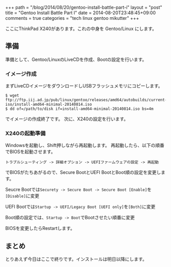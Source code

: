 +++
path = "/blog/2014/08/20/gentoo-install-battle-part-i"
layout = "post"
title = "Gentoo Install Battle Part I"
date = 2014-08-20T23:48:45+09:00
comments = true
categories = "tech linux gentoo mikutter"
+++

ここにThinkPad X240があります。これの中身を Gentoo/Linux にします。

## 準備

準備として、Gentoo/LinuxのLiveCDを作成、Bootの設定を行います。


### イメージ作成
まずLiveCDイメージをダウンロードしUSBフラッシュメモリにコピーします。

```
$ wget ftp://ftp.iij.ad.jp/pub/linux/gentoo/releases/amd64/autobuilds/current-iso/install-amd64-minimal-20140814.iso
$ dd of=/path/to/disk if=install-amd64-minimal-20140814.iso bs=4m
```

でイメージの作成終了です。
次に、X240の設定を行います。

### X240の起動準備
Windowsを起動し、Shift押しながら再起動します。
再起動したら、以下の順番でBIOSを起動させます。

```
トラブルシューティング -> 詳細オプション -> UEFIファームウェアの設定 -> 再起動
```

でBIOSがたちあがるので、Secure BootとUEFI BootとBoot順の設定を変更します。

Seucre Bootでは`Securety -> Secure Boot -> Secure Boot [Enable]`を`[Disable]`に変更

UEFI Bootでは`Startup -> UEFI/Legacy Boot [UEFI only]`を`[Both]`に変更

Boot順の設定では、`Startup -> Boot`でBootさせたい順番に変更

BIOSを変更したらRestartします。

## まとめ

とりあえず今日はここで終りです。インストールは明日以降にします。

